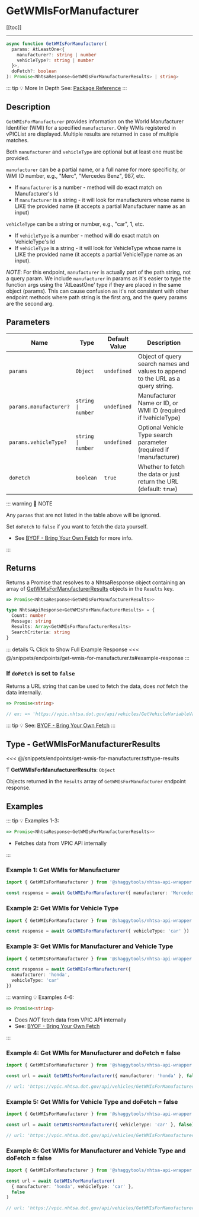 # GetWMIsForManufacturer

[[toc]]

---

```typescript
async function GetWMIsForManufacturer(
  params: AtLeastOne<{
    manufacturer?: string | number
    vehicleType?: string | number
  }>,
  doFetch?: boolean
): Promise<NhtsaResponse<GetWMIsForManufacturerResults> | string>
```

::: tip :bulb: More In Depth
See: [Package Reference](../typedoc/modules/api_endpoints_GetWMIsForManufacturer.md)
:::

## Description

`GetWMIsForManufacturer` provides information on the World Manufacturer Identifier (WMI) for a
specified `manufacturer`. Only WMIs registered in vPICList are displayed. Multiple results are
returned in case of multiple matches.

Both `manufacturer` and `vehicleType` are optional but at least one must be provided.

`manufacturer` can be a partial name, or a full name for more specificity, or WMI ID number,
e.g., "Merc", "Mercedes Benz", 987, etc.

- If `manufacturer` is a number - method will do exact match on Manufacturer's Id
- If `manufacturer` is a string - it will look for manufacturers whose name is LIKE the provided
  name (it accepts a partial Manufacturer name as an input)

`vehicleType` can be a string or number, e.g., "car", 1, etc.

- If `vehicleType` is a number - method will do exact match on VehicleType's Id
- If `vehicleType` is a string - it will look for VehicleType whose name is LIKE the provided
  name (it accepts a partial VehicleType name as an input).

_NOTE_: For this endpoint, `manufacturer` is actually part of the path string, not a query param. We
include `manufacturer` in params as it's easier to type the function args using the 'AtLeastOne'
type if they are placed in the same object (params). This can cause confusion as it's not
consistent with other endpoint methods where path string is the first arg, and the query params
are the second arg.

## Parameters

| Name                   | Type               | Default Value | Description                                                                     |
| ---------------------- | ------------------ | ------------- | ------------------------------------------------------------------------------- |
| `params`               | `Object`           | `undefined`   | Object of query search names and values to append to the URL as a query string. |
| `params.manufacturer?` | `string \| number` | `undefined`   | Manufacturer Name or ID, or WMI ID (required if !vehicleType)                   |
| `params.vehicleType?`  | `string \| number` | `undefined`   | Optional Vehicle Type search parameter (required if !manufacturer)              |
| `doFetch`              | `boolean`          | `true`        | Whether to fetch the data or just return the URL (default: `true`)              |

::: warning 📝 NOTE

Any `params` that are not listed in the table above will be ignored.

Set `doFetch` to `false` if you want to fetch the data yourself.

- See [BYOF - Bring Your Own Fetch](../guide/bring-your-own-fetch.md#option-1-set-dofetch-to-false)
  for more info.

:::

## Returns

Returns a Promise that resolves to a NhtsaResponse object containing an array of
[GetWMIsForManufacturerResults](#type-getwmisformanufacturerresults) objects in the
`Results` key.

```typescript
=> Promise<NhtsaResponse<GetWMIsForManufacturerResults>>
```

```typescript
type NhtsaApiResponse<GetWMIsForManufacturerResults> = {
  Count: number
  Message: string
  Results: Array<GetWMIsForManufacturerResults>
  SearchCriteria: string
}
```

::: details :mag: Click to Show Full Example Response
<<< @/snippets/endpoints/get-wmis-for-manufacturer.ts#example-response
:::

### If `doFetch` is set to `false`

Returns a URL string that can be used to fetch the data, does _not_ fetch the data internally.

```typescript
=> Promise<string>

// ex: => 'https://vpic.nhtsa.dot.gov/api/vehicles/GetVehicleVariableValuesList/battery%20type?format=json'
```

::: tip :bulb: See: [BYOF - Bring Your Own Fetch](../guide/bring-your-own-fetch.md#option-1-set-dofetch-to-false)
:::

## Type - GetWMIsForManufacturerResults

<<< @/snippets/endpoints/get-wmis-for-manufacturer.ts#type-results

Ƭ **GetWMIsForManufacturerResults**: `Object`

Objects returned in the `Results` array of `GetWMIsForManufacturer` endpoint response.

## Examples

::: tip :bulb: Examples 1-3:

```typescript
=> Promise<NhtsaResponse<GetWMIsForManufacturerResults>>
```

- Fetches data from VPIC API internally

:::

### Example 1: Get WMIs for Manufacturer

```ts
import { GetWMIsForManufacturer } from '@shaggytools/nhtsa-api-wrapper'

const response = await GetWMIsForManufacturer({ manufacturer: 'Mercedes Benz' })
```

### Example 2: Get WMIs for Vehicle Type

```ts
import { GetWMIsForManufacturer } from '@shaggytools/nhtsa-api-wrapper'

const response = await GetWMIsForManufacturer({ vehicleType: 'car' })
```

### Example 3: Get WMIs for Manufacturer and Vehicle Type

```ts
import { GetWMIsForManufacturer } from '@shaggytools/nhtsa-api-wrapper'

const response = await GetWMIsForManufacturer({
  manufacturer: 'honda',
  vehicleType: 'car'
})
```

::: warning :bulb: Examples 4-6:

```typescript
=> Promise<string>
```

- Does _NOT_ fetch data from VPIC API internally
- See: [BYOF - Bring Your Own Fetch](../guide/bring-your-own-fetch.md#option-1-set-dofetch-to-false)

:::

### Example 4: Get WMIs for Manufacturer and doFetch = false

```ts
import { GetWMIsForManufacturer } from '@shaggytools/nhtsa-api-wrapper'

const url = await GetWMIsForManufacturer({ manufacturer: 'honda' }, false)

// url: 'https://vpic.nhtsa.dot.gov/api/vehicles/GetWMIsForManufacturer/honda?format=json'
```

### Example 5: Get WMIs for Vehicle Type and doFetch = false

```ts
import { GetWMIsForManufacturer } from '@shaggytools/nhtsa-api-wrapper'

const url = await GetWMIsForManufacturer({ vehicleType: 'car' }, false)

// url: 'https://vpic.nhtsa.dot.gov/api/vehicles/GetWMIsForManufacturer?vehicleType=car&format=json'
```

### Example 6: Get WMIs for Manufacturer and Vehicle Type and doFetch = false

```ts
import { GetWMIsForManufacturer } from '@shaggytools/nhtsa-api-wrapper'

const url = await GetWMIsForManufacturer(
  { manufacturer: 'honda', vehicleType: 'car' },
  false
)

// url: 'https://vpic.nhtsa.dot.gov/api/vehicles/GetWMIsForManufacturer/honda?vehicleType=car&format=json'
```
